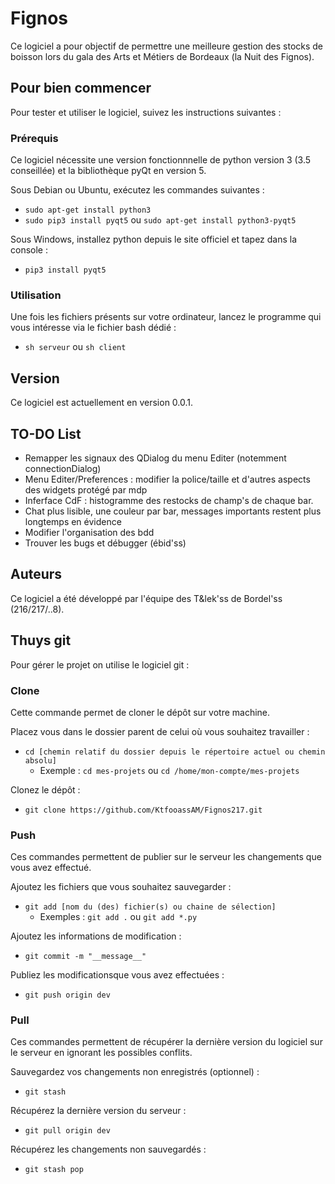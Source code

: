 # Fignos

Ce logiciel a pour objectif de permettre une meilleure gestion des stocks de boisson lors du gala des Arts et Métiers de Bordeaux (la Nuit des Fignos).

## Pour bien commencer

Pour tester et utiliser le logiciel, suivez les instructions suivantes :

### Prérequis

Ce logiciel nécessite une version fonctionnnelle de python version 3 (3.5 conseillée) et la bibliothèque pyQt en version 5.

Sous Debian ou Ubuntu, exécutez les commandes suivantes :
* `sudo apt-get install python3`  
* `sudo pip3 install pyqt5` ou `sudo apt-get install python3-pyqt5`

Sous Windows, installez python depuis le site officiel et tapez dans la console :
* `pip3 install pyqt5`

### Utilisation

Une fois les fichiers présents sur votre ordinateur, lancez le programme qui vous intéresse via le fichier bash dédié :
* `sh serveur` ou `sh client`

## Version

Ce logiciel est actuellement en version 0.0.1.

## TO-DO List
- Remapper les signaux des QDialog du menu Editer (notemment connectionDialog)
- Menu Editer/Preferences : modifier la police/taille et d'autres aspects des widgets protégé par mdp
- Inferface CdF : histogramme des restocks de champ's de chaque bar.
- Chat plus lisible, une couleur par bar, messages importants restent plus longtemps en évidence
- Modifier l'organisation des bdd
- Trouver les bugs et débugger (ébid'ss)

## Auteurs

Ce logiciel a été développé par l'équipe des T\&lek'ss de Bordel'ss (216/217/..8).

## Thuys git

Pour gérer le projet on utilise le logiciel git :

### Clone

Cette commande permet de cloner le dépôt sur votre machine.

Placez vous dans le dossier parent de celui où vous souhaitez travailler :
* `cd [chemin relatif du dossier depuis le répertoire actuel ou chemin absolu]`
    * Exemple : `cd mes-projets` ou `cd /home/mon-compte/mes-projets`

Clonez le dépôt :
* `git clone https://github.com/KtfooassAM/Fignos217.git`

### Push

Ces commandes permettent de publier sur le serveur les changements que vous avez effectué.

Ajoutez les fichiers que vous souhaitez sauvegarder :
* `git add [nom du (des) fichier(s) ou chaine de sélection]`
    * Exemples : `git add .` ou `git add *.py`

Ajoutez les informations de modification :
* `git commit -m "__message__"`

Publiez les modificationsque vous avez effectuées :
* `git push origin dev`

### Pull

Ces commandes permettent de récupérer la dernière version du logiciel sur le serveur en ignorant les possibles conflits.

Sauvegardez vos changements non enregistrés (optionnel) :
* `git stash`

Récupérez la dernière version du serveur :
* `git pull origin dev`

Récupérez les changements non sauvegardés :
* `git stash pop`


